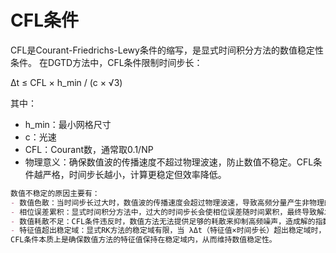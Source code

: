# CFL条件

CFL是Courant-Friedrichs-Lewy条件的缩写，是显式时间积分方法的数值稳定性条件。
在DGTD方法中，CFL条件限制时间步长：

Δt ≤ CFL × h_min / (c × √3)

其中：
- h_min：最小网格尺寸
- c：光速
- CFL：Courant数，通常取0.1/NP
- 物理意义：确保数值波的传播速度不超过物理波速，防止数值不稳定。CFL条件越严格，时间步长越小，计算更稳定但效率降低。

```markdown
数值不稳定的原因主要有：
- 数值色散：当时间步长过大时，数值波的传播速度会超过物理波速，导致高频分量产生非物理的振荡
- 相位误差累积：显式时间积分方法中，过大的时间步长会使相位误差随时间累积，最终导致解发散
- 数值耗散不足：CFL条件违反时，数值方法无法提供足够的耗散来抑制高频噪声，造成解的指数增长
- 特征值超出稳定域：显式RK方法的稳定域有限，当 λΔt（特征值×时间步长）超出稳定域时，解会发散
CFL条件本质上是确保数值方法的特征值保持在稳定域内，从而维持数值稳定性。
```